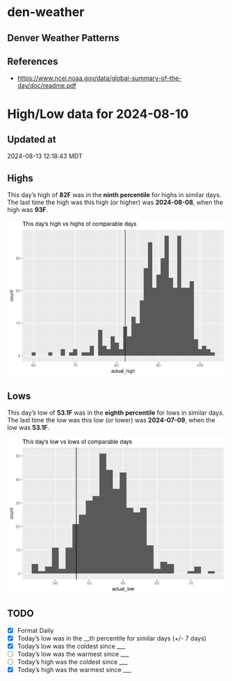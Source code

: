 # den-weather


## Denver Weather Patterns

## References

- <https://www.ncei.noaa.gov/data/global-summary-of-the-day/doc/readme.pdf>

# High/Low data for 2024-08-10

## Updated at

2024-08-13 12:18:43 MDT

## Highs

This day’s high of **82F** was in the **ninth percentile** for highs in
similar days.  
The last time the high was this high (or higher) was **2024-08-08**,
when the high was **93F**.

![](readme_files/figure-commonmark/unnamed-chunk-4-1.png)

## Lows

This day’s low of **53.1F** was in the **eighth percentile** for lows in
similar days.  
The last time the low was this low (or lower) was **2024-07-09**, when
the low was **53.1F**.

![](readme_files/figure-commonmark/unnamed-chunk-6-1.png)

## TODO

- [x] Format Daily
- [x] Today’s low was in the \_\_th percentile for similar days (+/- 7
  days)
- [x] Today’s low was the coldest since \_\_\_
- [ ] Today’s low was the warmest since \_\_\_
- [ ] Today’s high was the coldest since \_\_\_
- [x] Today’s high was the warmest since \_\_\_
